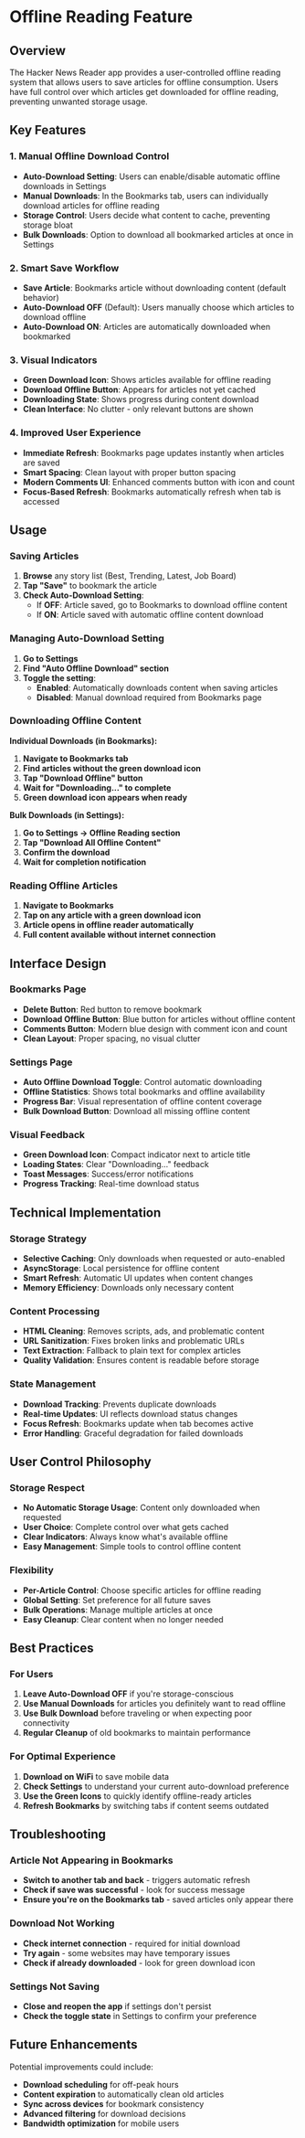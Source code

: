 # Offline Reading Feature

## Overview
The Hacker News Reader app provides a user-controlled offline reading system that allows users to save articles for offline consumption. Users have full control over which articles get downloaded for offline reading, preventing unwanted storage usage.

## Key Features

### 1. Manual Offline Download Control
- **Auto-Download Setting**: Users can enable/disable automatic offline downloads in Settings
- **Manual Downloads**: In the Bookmarks tab, users can individually download articles for offline reading
- **Storage Control**: Users decide what content to cache, preventing storage bloat
- **Bulk Downloads**: Option to download all bookmarked articles at once in Settings

### 2. Smart Save Workflow
- **Save Article**: Bookmarks article without downloading content (default behavior)
- **Auto-Download OFF** (Default): Users manually choose which articles to download offline
- **Auto-Download ON**: Articles are automatically downloaded when bookmarked

### 3. Visual Indicators
- **Green Download Icon**: Shows articles available for offline reading
- **Download Offline Button**: Appears for articles not yet cached
- **Downloading State**: Shows progress during content download
- **Clean Interface**: No clutter - only relevant buttons are shown

### 4. Improved User Experience
- **Immediate Refresh**: Bookmarks page updates instantly when articles are saved
- **Smart Spacing**: Clean layout with proper button spacing
- **Modern Comments UI**: Enhanced comments button with icon and count
- **Focus-Based Refresh**: Bookmarks automatically refresh when tab is accessed

## Usage

### Saving Articles
1. **Browse** any story list (Best, Trending, Latest, Job Board)
2. **Tap "Save"** to bookmark the article
3. **Check Auto-Download Setting**:
   - If **OFF**: Article saved, go to Bookmarks to download offline content
   - If **ON**: Article saved with automatic offline content download

### Managing Auto-Download Setting
1. **Go to Settings**
2. **Find "Auto Offline Download" section**
3. **Toggle the setting**:
   - **Enabled**: Automatically downloads content when saving articles
   - **Disabled**: Manual download required from Bookmarks page

### Downloading Offline Content
**Individual Downloads (in Bookmarks):**
1. **Navigate to Bookmarks tab**
2. **Find articles without the green download icon**
3. **Tap "Download Offline" button**
4. **Wait for "Downloading..." to complete**
5. **Green download icon appears when ready**

**Bulk Downloads (in Settings):**
1. **Go to Settings → Offline Reading section**
2. **Tap "Download All Offline Content"**
3. **Confirm the download**
4. **Wait for completion notification**

### Reading Offline Articles
1. **Navigate to Bookmarks**
2. **Tap on any article with a green download icon**
3. **Article opens in offline reader automatically**
4. **Full content available without internet connection**

## Interface Design

### Bookmarks Page
- **Delete Button**: Red button to remove bookmark
- **Download Offline Button**: Blue button for articles without offline content
- **Comments Button**: Modern blue design with comment icon and count
- **Clean Layout**: Proper spacing, no visual clutter

### Settings Page
- **Auto Offline Download Toggle**: Control automatic downloading
- **Offline Statistics**: Shows total bookmarks and offline availability
- **Progress Bar**: Visual representation of offline content coverage
- **Bulk Download Button**: Download all missing offline content

### Visual Feedback
- **Green Download Icon**: Compact indicator next to article title
- **Loading States**: Clear "Downloading..." feedback
- **Toast Messages**: Success/error notifications
- **Progress Tracking**: Real-time download status

## Technical Implementation

### Storage Strategy
- **Selective Caching**: Only downloads when requested or auto-enabled
- **AsyncStorage**: Local persistence for offline content
- **Smart Refresh**: Automatic UI updates when content changes
- **Memory Efficiency**: Downloads only necessary content

### Content Processing
- **HTML Cleaning**: Removes scripts, ads, and problematic content
- **URL Sanitization**: Fixes broken links and problematic URLs
- **Text Extraction**: Fallback to plain text for complex articles
- **Quality Validation**: Ensures content is readable before storage

### State Management
- **Download Tracking**: Prevents duplicate downloads
- **Real-time Updates**: UI reflects download status changes
- **Focus Refresh**: Bookmarks update when tab becomes active
- **Error Handling**: Graceful degradation for failed downloads

## User Control Philosophy

### Storage Respect
- **No Automatic Storage Usage**: Content only downloaded when requested
- **User Choice**: Complete control over what gets cached
- **Clear Indicators**: Always know what's available offline
- **Easy Management**: Simple tools to control offline content

### Flexibility
- **Per-Article Control**: Choose specific articles for offline reading
- **Global Setting**: Set preference for all future saves
- **Bulk Operations**: Manage multiple articles at once
- **Easy Cleanup**: Clear content when no longer needed

## Best Practices

### For Users
1. **Leave Auto-Download OFF** if you're storage-conscious
2. **Use Manual Downloads** for articles you definitely want to read offline
3. **Use Bulk Download** before traveling or when expecting poor connectivity
4. **Regular Cleanup** of old bookmarks to maintain performance

### For Optimal Experience
1. **Download on WiFi** to save mobile data
2. **Check Settings** to understand your current auto-download preference
3. **Use the Green Icons** to quickly identify offline-ready articles
4. **Refresh Bookmarks** by switching tabs if content seems outdated

## Troubleshooting

### Article Not Appearing in Bookmarks
- **Switch to another tab and back** - triggers automatic refresh
- **Check if save was successful** - look for success message
- **Ensure you're on the Bookmarks tab** - saved articles only appear there

### Download Not Working
- **Check internet connection** - required for initial download
- **Try again** - some websites may have temporary issues
- **Check if already downloaded** - look for green download icon

### Settings Not Saving
- **Close and reopen the app** if settings don't persist
- **Check the toggle state** in Settings to confirm your preference

## Future Enhancements

Potential improvements could include:
- **Download scheduling** for off-peak hours
- **Content expiration** to automatically clean old articles
- **Sync across devices** for bookmark consistency
- **Advanced filtering** for download decisions
- **Bandwidth optimization** for mobile users
